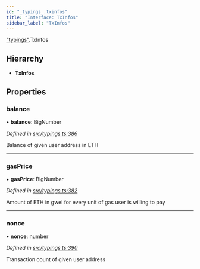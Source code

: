 ```yaml
---
id: "_typings_.txinfos"
title: "Interface: TxInfos"
sidebar_label: "TxInfos"
---
```


["typings"](../modules/_typings_.md).TxInfos

## Hierarchy

* **TxInfos**

## Properties

### balance

•  **balance**: BigNumber

*Defined in [src/typings.ts:386](https://github.com/trustlines-protocol/clientlib/blob/a897659/src/typings.ts#L386)*

Balance of given user address in ETH

___

### gasPrice

•  **gasPrice**: BigNumber

*Defined in [src/typings.ts:382](https://github.com/trustlines-protocol/clientlib/blob/a897659/src/typings.ts#L382)*

Amount of ETH in gwei for every unit of gas user is willing to pay

___

### nonce

•  **nonce**: number

*Defined in [src/typings.ts:390](https://github.com/trustlines-protocol/clientlib/blob/a897659/src/typings.ts#L390)*

Transaction count of given user address
